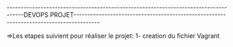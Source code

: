 ------------------------------------------------------------------------------------DEVOPS PROJET---------------------------------------------------------------------------------------

=>Les etapes suivient pour réaliser le projet:
1- creation du fichier Vagrant

